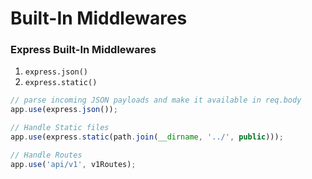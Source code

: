 # Built-In Middlewares

### Express Built-In Middlewares

1. `express.json()`
2. `express.static()`

```ts
// parse incoming JSON payloads and make it available in req.body
app.use(express.json());

// Handle Static files
app.use(express.static(path.join(__dirname, '../', public)));

// Handle Routes
app.use('api/v1', v1Routes);
```
